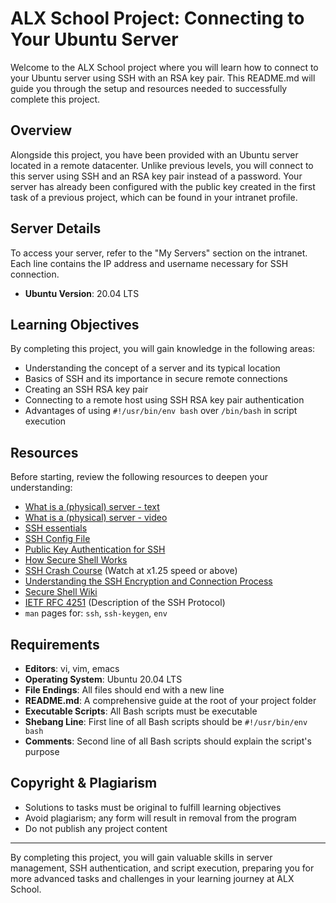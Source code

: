 # ALX School Project: Connecting to Your Ubuntu Server

Welcome to the ALX School project where you will learn how to connect to your Ubuntu server using SSH with an RSA key pair. This README.md will guide you through the setup and resources needed to successfully complete this project.

## Overview

Alongside this project, you have been provided with an Ubuntu server located in a remote datacenter. Unlike previous levels, you will connect to this server using SSH and an RSA key pair instead of a password. Your server has already been configured with the public key created in the first task of a previous project, which can be found in your intranet profile.

## Server Details

To access your server, refer to the "My Servers" section on the intranet. Each line contains the IP address and username necessary for SSH connection.

- **Ubuntu Version**: 20.04 LTS

## Learning Objectives

By completing this project, you will gain knowledge in the following areas:

- Understanding the concept of a server and its typical location
- Basics of SSH and its importance in secure remote connections
- Creating an SSH RSA key pair
- Connecting to a remote host using SSH RSA key pair authentication
- Advantages of using `#!/usr/bin/env bash` over `/bin/bash` in script execution

## Resources

Before starting, review the following resources to deepen your understanding:

- [What is a (physical) server - text](#)
- [What is a (physical) server - video](#)
- [SSH essentials](#)
- [SSH Config File](#)
- [Public Key Authentication for SSH](#)
- [How Secure Shell Works](#)
- [SSH Crash Course](#) (Watch at x1.25 speed or above)
- [Understanding the SSH Encryption and Connection Process](#)
- [Secure Shell Wiki](#)
- [IETF RFC 4251](#) (Description of the SSH Protocol)
- `man` pages for: `ssh`, `ssh-keygen`, `env`

## Requirements

- **Editors**: vi, vim, emacs
- **Operating System**: Ubuntu 20.04 LTS
- **File Endings**: All files should end with a new line
- **README.md**: A comprehensive guide at the root of your project folder
- **Executable Scripts**: All Bash scripts must be executable
- **Shebang Line**: First line of all Bash scripts should be `#!/usr/bin/env bash`
- **Comments**: Second line of all Bash scripts should explain the script's purpose

## Copyright & Plagiarism

- Solutions to tasks must be original to fulfill learning objectives
- Avoid plagiarism; any form will result in removal from the program
- Do not publish any project content

---

By completing this project, you will gain valuable skills in server management, SSH authentication, and script execution, preparing you for more advanced tasks and challenges in your learning journey at ALX School.

